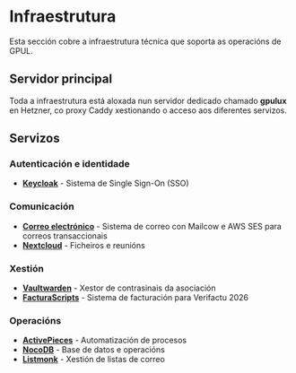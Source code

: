 # Infraestrutura

Esta sección cobre a infraestrutura técnica que soporta as operacións de GPUL.

## Servidor principal

Toda a infraestrutura está aloxada nun servidor dedicado chamado **gpulux** en Hetzner, co proxy Caddy xestionando o acceso aos diferentes servizos.

## Servizos

### Autenticación e identidade

- **[Keycloak](./infrastructure/keycloak)** - Sistema de Single Sign-On (SSO)

### Comunicación

- **[Correo electrónico](./infrastructure/email)** - Sistema de correo con Mailcow e AWS SES para correos transaccionais
- **[Nextcloud](./infrastructure/nextcloud)** - Ficheiros e reunións

### Xestión

- **[Vaultwarden](./infrastructure/vaultwarden)** - Xestor de contrasinais da asociación
- **[FacturaScripts](./infrastructure/facturascripts)** - Sistema de facturación para Verifactu 2026

### Operacións

- **[ActivePieces](./infrastructure/activepieces)** - Automatización de procesos
- **[NocoDB](./infrastructure/nocodb)** - Base de datos e operacións
- **[Listmonk](./infrastructure/listmonk)** - Xestión de listas de correo
